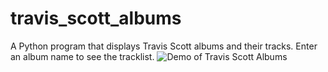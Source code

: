 # travis_scott_albums
A Python program that displays Travis Scott albums and their tracks. Enter an album name to see the tracklist.
![Demo of Travis Scott Albums](docs/demo.gif)
